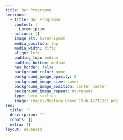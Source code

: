 ```yaml
---
title: Our Programme
sections:
  - title: Our Programme
    content: |
      Lorem ipsum
    actions: []
    image_alt: lorem-ipsum
    media_position: top
    media_width: fifty
    align: left
    padding_top: medium
    padding_bottom: medium
    has_border: false
    background_color: none
    background_image_opacity: 0
    background_image_size: cover
    background_image_position: center center
    background_image_repeat: no-repeat
    type: hero_section
    image: images/Mestara Convo Club-427328cc.png
seo:
  title: ''
  description: ''
  robots: []
  extra: []
layout: advanced
---
```


